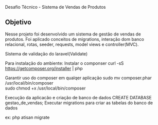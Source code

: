 Desafio Técnico - Sistema de Vendas de Produtos

## Objetivo

Nesse projeto foi desenvolvido um sistema de gestão de vendas de produtos.
Foi aplicado conceitos de migrations, interação dom banco relacional, rotas, seeder, requests, model views e controller(MVC).

Sistema de validação do laravel(Validate)

Para instalação do ambiente:
Instalar o componser
curl -sS https://getcomposer.org/installer | php

Garantir uso do composer em qualqer aplicação
sudo mv composer.phar /usr/local/bin/composer   
sudo chmod +x /usr/local/bin/composer


Execução da aplicacão e criação de banco de dados
CREATE DATABASE gestao_de_vendas;
Executar migrations para criar as tabelas do banco de dados 

ex: php atisan migrate

